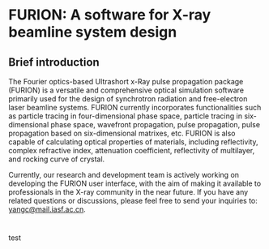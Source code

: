 # FURION: A software for X-ray beamline system design

## Brief introduction 
The Fourier optics-based Ultrashort x-Ray pulse propagation package (FURION) is a versatile and comprehensive optical simulation software primarily used for the design of synchrotron radiation and free-electron laser beamline systems. FURION currently incorporates functionalities such as particle tracing in four-dimensional phase space, particle tracing in six-dimensional phase space, wavefront propagation, pulse propagation, pulse propagation based on six-dimensional matrixes, etc. FURION is also capable of calculating optical properties of materials, including reflectivity, complex refractive index, attenuation coefficient, reflectivity of multilayer, and rocking curve of crystal.

Currently, our research and development team is actively working on developing the FURION user interface, with the aim of making it available to professionals in the X-ray community in the near future. If you have any related questions or discussions, please feel free to send your inquiries to:  yangc@mail.iasf.ac.cn.

# 
test
